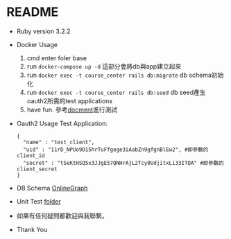 # README

* Ruby version 3.2.2

* Docker Usage
  1. cmd enter foler base
  2. run `docker-compose up -d`
    這部分會將db與app建立起來
  4. run `docker exec -t course_center rails db:migrate`
    db schema初始化
  5. run `docker exec -t course_center rails db:seed`
    db seed產生oauth2所需的test applications
  6. have fun.
    參考[docment](openapi_doc.yaml)進行測試
  
* Oauth2 Usage
  Test Application:
  ```
  {
    "name" : "test_client",
    "uid" : "11rD_NPUo9D15hrTuFfgege3iAabZn9gfgnBlEw2", #即參數的client_id
    "secret" : "tSeKtHSQ5x3JJgE57QNHrAjL2Tcy0UdjitxLi33ITQA" #即參數的client_secret
  }
  ```

* DB Schema
  [OnlineGraph](https://dbdiagram.io/d/65f52456ae072629ce2707d0)

* Unit Test
 [folder](/spec/controllers)

* 如果有任何疑問都歡迎與我聯繫。
* Thank You 